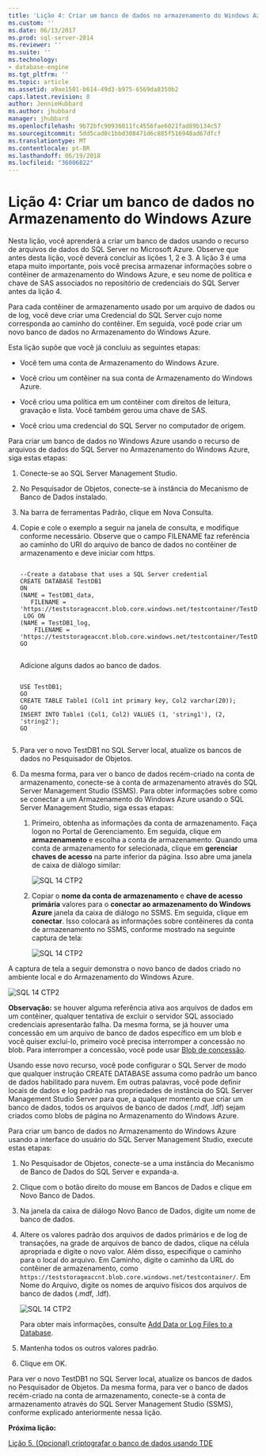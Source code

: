 ```yaml
---
title: 'Lição 4: Criar um banco de dados no armazenamento do Windows Azure | Microsoft Docs'
ms.custom: ''
ms.date: 06/13/2017
ms.prod: sql-server-2014
ms.reviewer: ''
ms.suite: ''
ms.technology:
- database-engine
ms.tgt_pltfrm: ''
ms.topic: article
ms.assetid: a9ae1501-b614-49d3-b975-6569da8350b2
caps.latest.revision: 8
author: JennieHubbard
ms.author: jhubbard
manager: jhubbard
ms.openlocfilehash: 9b72bfc90936011fc4556fae6021fad89b134c57
ms.sourcegitcommit: 5dd5cad0c1bbd308471d6c885f516948ad67dfcf
ms.translationtype: MT
ms.contentlocale: pt-BR
ms.lasthandoff: 06/19/2018
ms.locfileid: "36006822"
---
```

# <a name="lesson-4-create-a-database-in-windows-azure-storage"></a>Lição 4: Criar um banco de dados no Armazenamento do Windows Azure
  Nesta lição, você aprenderá a criar um banco de dados usando o recurso de arquivos de dados do SQL Server no Microsoft Azure. Observe que antes desta lição, você deverá concluir as lições 1, 2 e 3. A lição 3 é uma etapa muito importante, pois você precisa armazenar informações sobre o contêiner de armazenamento do Windows Azure, e seu nome de política e chave de SAS associados no repositório de credenciais do SQL Server antes da lição 4.  
  
 Para cada contêiner de armazenamento usado por um arquivo de dados ou de log, você deve criar uma Credencial do SQL Server cujo nome corresponda ao caminho do contêiner. Em seguida, você pode criar um novo banco de dados no Armazenamento do Windows Azure.  
  
 Esta lição supõe que você já concluiu as seguintes etapas:  
  
-   Você tem uma conta de Armazenamento do Windows Azure.  
  
-   Você criou um contêiner na sua conta de Armazenamento do Windows Azure.  
  
-   Você criou uma política em um contêiner com direitos de leitura, gravação e lista. Você também gerou uma chave de SAS.  
  
-   Você criou uma credencial do SQL Server no computador de origem.  
  
 Para criar um banco de dados no Windows Azure usando o recurso de arquivos de dados do SQL Server no Armazenamento do Windows Azure, siga estas etapas:  
  
1.  Conecte-se ao SQL Server Management Studio.  
  
2.  No Pesquisador de Objetos, conecte-se à instância do Mecanismo de Banco de Dados instalado.  
  
3.  Na barra de ferramentas Padrão, clique em Nova Consulta.  
  
4.  Copie e cole o exemplo a seguir na janela de consulta, e modifique conforme necessário. Observe que o campo FILENAME faz referência ao caminho do URI do arquivo de banco de dados no contêiner de armazenamento e deve iniciar com https.  
  
    ```  
  
    --Create a database that uses a SQL Server credential    
    CREATE DATABASE TestDB1    
    ON   
    (NAME = TestDB1_data,   
       FILENAME = 'https://teststorageaccnt.blob.core.windows.net/testcontainer/TestDB1Data.mdf')   
     LOG ON   
    (NAME = TestDB1_log,   
        FILENAME = 'https://teststorageaccnt.blob.core.windows.net/testcontainer/TestDB1Log.ldf')   
    GO  
  
    ```  
  
     Adicione alguns dados ao banco de dados.  
  
    ```  
  
    USE TestDB1;   
    GO   
    CREATE TABLE Table1 (Col1 int primary key, Col2 varchar(20));   
    GO   
    INSERT INTO Table1 (Col1, Col2) VALUES (1, 'string1'), (2, 'string2');   
    GO  
  
    ```  
  
5.  Para ver o novo TestDB1 no SQL Server local, atualize os bancos de dados no Pesquisador de Objetos.  
  
6.  Da mesma forma, para ver o banco de dados recém-criado na conta de armazenamento, conecte-se à conta de armazenamento através do SQL Server Management Studio (SSMS). Para obter informações sobre como se conectar a um Armazenamento do Windows Azure usando o SQL Server Management Studio, siga essas etapas:  
  
    1.  Primeiro, obtenha as informações da conta de armazenamento. Faça logon no Portal de Gerenciamento. Em seguida, clique em **armazenamento** e escolha a conta de armazenamento. Quando uma conta de armazenamento for selecionada, clique em **gerenciar chaves de acesso** na parte inferior da página. Isso abre uma janela de caixa de diálogo similar:  
  
         ![SQL 14 CTP2](../tutorials/media/ss-was-tutlesson-4-6-1.gif "SQL 14 CTP2")  
  
    2.  Copiar o **nome da conta de armazenamento** e **chave de acesso primária** valores para o **conectar ao armazenamento do Windows Azure** janela da caixa de diálogo no SSMS. Em seguida, clique em **conectar**. Isso colocará as informações sobre contêineres da conta de armazenamento no SSMS, conforme mostrado na seguinte captura de tela:  
  
         ![SQL 14 CTP2](../tutorials/media/ss-was-tutlesson-4-6-2.gif "SQL 14 CTP2")  
  
 A captura de tela a seguir demonstra o novo banco de dados criado no ambiente local e do Armazenamento do Windows Azure.  
  
 ![SQL 14 CTP2](../tutorials/media/ss-was-tutlesson-4-6-2b.gif "SQL 14 CTP2")  
  
 **Observação:** se houver alguma referência ativa aos arquivos de dados em um contêiner, qualquer tentativa de excluir o servidor SQL associado credenciais apresentarão falha. Da mesma forma, se já houver uma concessão em um arquivo de banco de dados específico em um blob e você quiser excluí-lo, primeiro você precisa interromper a concessão no blob. Para interromper a concessão, você pode usar [Blob de concessão](https://msdn.microsoft.com/library/azure/ee691972.aspx).  
  
 Usando esse novo recurso, você pode configurar o SQL Server de modo que qualquer instrução CREATE DATABASE assuma como padrão um banco de dados habilitado para nuvem. Em outras palavras, você pode definir locais de dados e log padrão nas propriedades de instância do SQL Server Management Studio Server para que, a qualquer momento que criar um banco de dados, todos os arquivos de banco de dados (.mdf, .ldf) sejam criados como blobs de página no Armazenamento do Windows Azure.  
  
 Para criar um banco de dados no Armazenamento do Windows Azure usando a interface do usuário do SQL Server Management Studio, execute estas etapas:  
  
1.  No Pesquisador de Objetos, conecte-se a uma instância do Mecanismo de Banco de Dados do SQL Server e expanda-a.  
  
2.  Clique com o botão direito do mouse em Bancos de Dados e clique em Novo Banco de Dados.  
  
3.  Na janela da caixa de diálogo Novo Banco de Dados, digite um nome de banco de dados.  
  
4.  Altere os valores padrão dos arquivos de dados primários e de log de transações, na grade de arquivos de banco de dados, clique na célula apropriada e digite o novo valor. Além disso, especifique o caminho para o local do arquivo. Em Caminho, digite o caminho da URL do contêiner de armazenamento, como `https://teststorageaccnt.blob.core.windows.net/testcontainer/`. Em Nome do Arquivo, digite os nomes de arquivo físicos dos arquivos de banco de dados (.mdf, .ldf).  
  
     ![SQL 14 CTP2](../tutorials/media/ss-was-tutlesson-4-6-4.gif "SQL 14 CTP2")  
  
     Para obter mais informações, consulte [Add Data or Log Files to a Database](databases/add-data-or-log-files-to-a-database.md).  
  
5.  Mantenha todos os outros valores padrão.  
  
6.  Clique em OK.  
  
 Para ver o novo TestDB1 no SQL Server local, atualize os bancos de dados no Pesquisador de Objetos. Da mesma forma, para ver o banco de dados recém-criado na conta de armazenamento, conecte-se à conta de armazenamento através do SQL Server Management Studio (SSMS), conforme explicado anteriormente nessa lição.  
  
 **Próxima lição:**  
  
 [Lição 5. &#40;Opcional&#41; criptografar o banco de dados usando TDE](../relational-databases/lesson-4-restore-database-to-virtual-machine-from-url.md)  
  
  